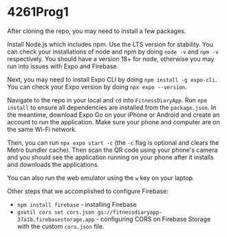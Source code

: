 # 4261Prog1

After cloning the repo, you may need to install a few packages. 

Install Node.js which includes npm. Use the LTS version for stability. You can check your installations of node and npm by doing `node -v` and `npm -v` respectively. You should have a version 18+ for node, otherwise you may run into issues with Expo and Firebase. 

Next, you may need to install Expo CLI by doing `npm install -g expo-cli`. You can check your Expo version by doing `npx expo --version`.

Navigate to the repo in your local and `cd` into `FitnessDiaryApp`. Run `npm install` to ensure all dependencies are installed from the `package.json`. In the meantime, download Expo Go on your iPhone or Android and create an account to run the application. Make sure your phone and computer are on the same Wi-Fi network. 

Then, you can run `npx expo start -c` (the `-c` flag is optional and clears the Metro bundler cache). Then scan the QR code using your phone's camera and you should see the application running on your phone after it installs and downloads the applications. 

You can also run the web emulator using the `w` key on your laptop. 

Other steps that we accomplished to configure Firebase:
- `npm install firebase` - installing Firebase 
- `gsutil cors set cors.json gs://fitnessdiaryapp-37a1b.firebasestorage.app` - configuring CORS on Firebase Storage with the custom `cors.json` file.
